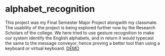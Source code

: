 # alphabet_recognition
This project was my Final Semester Major Project alongwith my classmate. The usability of the project is being explored further now by the Research Scholars of the college.
We here tried to use gesture recognition to make our system identify the English alphabets, and in return it would typecast the same to the message conveyor, hence proving a better tool than using a keyboard or virtual keyboard.
[DEMO](https://youtu.be/4oNNWrIX6kw)

